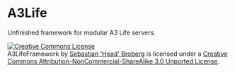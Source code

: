 A3Life
======

Unfinished framework for modular A3 Life servers.


<a rel="license" href="http://creativecommons.org/licenses/by-nc-sa/3.0/"><img alt="Creative Commons License" style="border-width:0" src="http://i.creativecommons.org/l/by-nc-sa/3.0/88x31.png" /></a><br /><span xmlns:dct="http://purl.org/dc/terms/" href="http://purl.org/dc/dcmitype/Text" property="dct:title" rel="dct:type">A3LifeFramework</span> by <a xmlns:cc="http://creativecommons.org/ns#" href="https://github.com/headswe" property="cc:attributionName" rel="cc:attributionURL">Sebastian 'Head' Broberg</a> is licensed under a <a rel="license" href="http://creativecommons.org/licenses/by-nc-sa/3.0/">Creative Commons Attribution-NonCommercial-ShareAlike 3.0 Unported License</a>.
